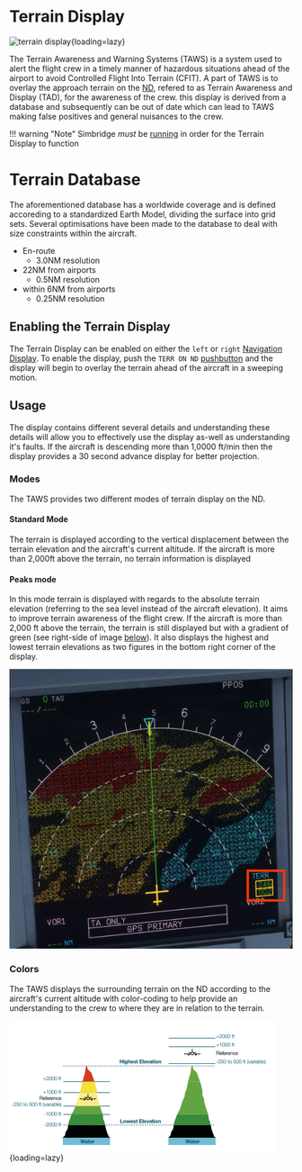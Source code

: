 # Terrain Display
![terrain display](https://user-images.githubusercontent.com/64070348/171737355-3633f9dc-b3f9-44fe-8dd0-34e6e8a7569f.png){loading=lazy}

The Terrain Awareness and Warning Systems (TAWS) is a system used to alert the flight crew in a timely manner of hazardous situations ahead of the airport to avoid Controlled Flight Into Terrain (CFIT). A part of TAWS is to overlay the approach terrain on the [ND](../pilots-corner/a32nx-briefing/flight-deck/front/nd.md), refered to as Terrain Awareness and Display (TAD), for the awareness of the crew. this display is derived from a database and subsequently can be out of date which can lead to TAWS making false positives and general nuisances to the crew.

!!! warning "Note"
    Simbridge *must* be [running](autostart.md) in order for the Terrain Display to function

# Terrain Database
The aforementioned database has a worldwide coverage and is defined accoreding to a standardized Earth Model, dividing the surface into grid sets. Several optimisations have been made to the database to deal with size constraints within the aircraft.

- En-route
    - 3.0NM resolution
- 22NM from airports
    - 0.5NM resolution
- within 6NM from airports
    - 0.25NM resolution

## Enabling the Terrain Display

The Terrain Display can be enabled on either the `left` or `right` [Navigation Display](../pilots-corner/a32nx-briefing/flight-deck/front/nd.md). To enable the display, push the `TERR ON ND` [pushbutton](../pilots-corner/a32nx-briefing/flight-deck/front/nd.md#terr-on-nd-pushbutton) and the display will begin to overlay the terrain ahead of the aircraft in a sweeping motion.

## Usage
The display contains different several details and understanding these details will allow you to effectively use the display as-well as understanding it's faults. If the aircraft is descending more than 1,0000 ft/min then the display provides a 30 second advance display for better projection.

### Modes
The TAWS provides two different modes of terrain display on the ND.

#### Standard Mode
The terrain is displayed according to the vertical displacement between the terrain elevation and the aircraft's current altitude. If the aircraft is more than 2,000ft above the terrain, no terrain information is displayed

#### Peaks mode
In this mode terrain is displayed with regards to the absolute terrain elevation (referring to the sea level instead of the aircraft elevation). It aims to improve terrain awareness of the flight crew. If the aircraft is more than 2,000 ft above the terrain, the terrain is still displayed but with a gradient of green (see right-side of image [below](#colors)). It also displays the highest and lowest terrain elevations as two figures in the bottom right corner of the display.

![taws peak mode](assets/taws_peak_mode.png)

### Colors
The TAWS displays the surrounding terrain on the ND according to the aircraft's current altitude with color-coding to help provide an understanding to the crew to where they are in relation to the terrain.

![TAWS Color Coding](assets/taws_color_coding.png "Color coding displays by the TAWS"){loading=lazy}
